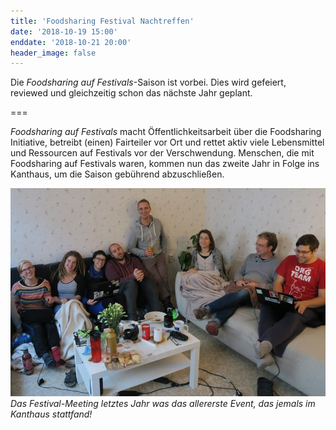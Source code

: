 ```yaml
---
title: 'Foodsharing Festival Nachtreffen'
date: '2018-10-19 15:00'
enddate: '2018-10-21 20:00'
header_image: false
---
```


Die _Foodsharing auf Festivals_-Saison ist vorbei. Dies wird gefeiert, reviewed und gleichzeitig schon das nächste Jahr geplant.

===

_Foodsharing auf Festivals_ macht Öffentlichkeitsarbeit über die Foodsharing Initiative, betreibt (einen) Fairteiler vor Ort und rettet aktiv viele Lebensmittel und Ressourcen auf Festivals vor der Verschwendung.
Menschen, die mit Foodsharing auf Festivals waren, kommen nun das zweite Jahr in Folge ins Kanthaus, um die Saison gebührend abzuschließen.

![](2017festivalmeeting.jpg)<br>
_Das Festival-Meeting letztes Jahr was das allererste Event, das jemals im Kanthaus stattfand!_
